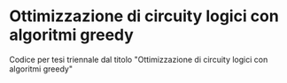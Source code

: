 # Ottimizzazione di circuity logici con algoritmi greedy
Codice per tesi triennale dal titolo "Ottimizzazione di circuity logici con algoritmi greedy"
